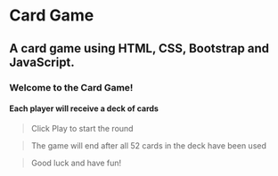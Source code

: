 # Card Game

## A card game using HTML, CSS, Bootstrap and JavaScript.

### Welcome to the Card Game!
 
#### Each player will receive a deck of cards

> Click Play to start the round

> The game will end after all 52 cards in the deck have been used

> Good luck and have fun!
